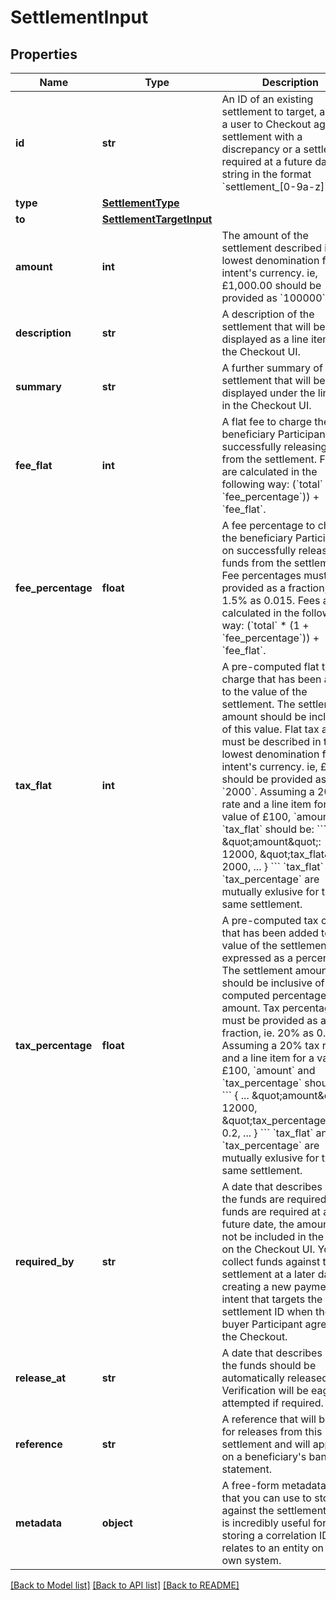 # SettlementInput

## Properties
Name | Type | Description | Notes
------------ | ------------- | ------------- | -------------
**id** | **str** | An ID of an existing settlement to target, allowing a user to Checkout against a settlement with a discrepancy or a settlement required at a future date.  A string in the format &#x60;settlement_[0-9a-z]&#x60;. | [optional] 
**type** | [**SettlementType**](SettlementType.md) |  | [optional] 
**to** | [**SettlementTargetInput**](SettlementTargetInput.md) |  | [optional] 
**amount** | **int** | The amount of the settlement described in the lowest denomination for the intent&#x27;s currency. ie, £1,000.00 should be provided as &#x60;100000&#x60;. | [optional] 
**description** | **str** | A description of the settlement that will be displayed as a line item in the Checkout UI. | [optional] 
**summary** | **str** | A further summary of the settlement that will be displayed under the line item in the Checkout UI. | [optional] 
**fee_flat** | **int** | A flat fee to charge the beneficiary Participant on successfully releasing funds from the settlement.  Fees are calculated in the following way: (&#x60;total&#x60; * (1 + &#x60;fee_percentage&#x60;)) + &#x60;fee_flat&#x60;. | [optional] 
**fee_percentage** | **float** | A fee percentage to charge the beneficiary Participant on successfully releasing funds from the settlement. Fee percentages must be provided as a fraction, ie. 1.5% as 0.015.  Fees are calculated in the following way: (&#x60;total&#x60; * (1 + &#x60;fee_percentage&#x60;)) + &#x60;fee_flat&#x60;. | [optional] 
**tax_flat** | **int** | A pre-computed flat tax charge that has been added to the value of the settlement. The settlement amount should be inclusive of this value.  Flat tax amount must be described in the lowest denomination for the intent&#x27;s currency. ie, £20.00 should be provided as &#x60;2000&#x60;.  Assuming a 20% tax rate and a line item for a value of £100, &#x60;amount&#x60; and &#x60;tax_flat&#x60; should be: &#x60;&#x60;&#x60;   {     ...     \&quot;amount\&quot;: 12000,     \&quot;tax_flat\&quot;: 2000,     ...   } &#x60;&#x60;&#x60;  &#x60;tax_flat&#x60; and &#x60;tax_percentage&#x60; are mutually exlusive for the same settlement. | [optional] 
**tax_percentage** | **float** | A pre-computed tax charge that has been added to the value of the settlement, expressed as a percentage. The settlement amount should be inclusive of the computed percentage amount.  Tax percentages must be provided as a fraction, ie. 20% as 0.2.  Assuming a 20% tax rate and a line item for a value of £100, &#x60;amount&#x60; and &#x60;tax_percentage&#x60; should be: &#x60;&#x60;&#x60;   {     ...     \&quot;amount\&quot;: 12000,     \&quot;tax_percentage\&quot;: 0.2,     ...   } &#x60;&#x60;&#x60;  &#x60;tax_flat&#x60; and &#x60;tax_percentage&#x60; are mutually exlusive for the same settlement. | [optional] 
**required_by** | **str** | A date that describes when the funds are required. If the funds are required at a future date, the amount will not be included in the total on the Checkout UI.  You can collect funds against this settlement at a later date by creating a new payment intent that targets the settlement ID when the buyer Participant agrees to the Checkout. | [optional] 
**release_at** | **str** | A date that describes when the funds should be automatically released.  Verification will be eagerly attempted if required. | [optional] 
**reference** | **str** | A reference that will be used for releases from this settlement and will appear on a beneficiary&#x27;s bank statement. | [optional] 
**metadata** | **object** | A free-form metadata object that you can use to store against the settlement. This is incredibly useful for storing a correlation ID that relates to an entity on your own system. | [optional] 

[[Back to Model list]](../README.md#documentation-for-models) [[Back to API list]](../README.md#documentation-for-api-endpoints) [[Back to README]](../README.md)

